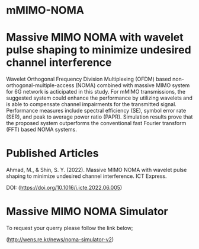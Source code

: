 # mMIMO-NOMA

# Massive MIMO NOMA with wavelet pulse shaping to minimize undesired channel interference

Wavelet Orthogonal Frequency Division Multiplexing (OFDM) based non-orthogonal-multiple-access (NOMA) combined with massive MIMO system for 6G network 
is acticipated in this study. For mMIMO transmissions, the suggested system could enhance the performance by utilizing wavelets and is able to compensate 
channel impairments for the transmitted signal. Performance measures include spectral efficiency (SE), symbol error rate (SER), and peak to average power 
ratio (PAPR). Simulation results prove that the proposed system outperforms the conventional fast Fourier transform (FFT) based NOMA systems.

# Published Articles

Ahmad, M., & Shin, S. Y. (2022). Massive MIMO NOMA with wavelet pulse shaping to minimize undesired channel interference. ICT Express.

DOI: (https://doi.org/10.1016/j.icte.2022.06.005)

# Massive MIMO NOMA Simulator

To request your querry please follow the link below;

(http://wens.re.kr/news/noma-simulator-v2)
